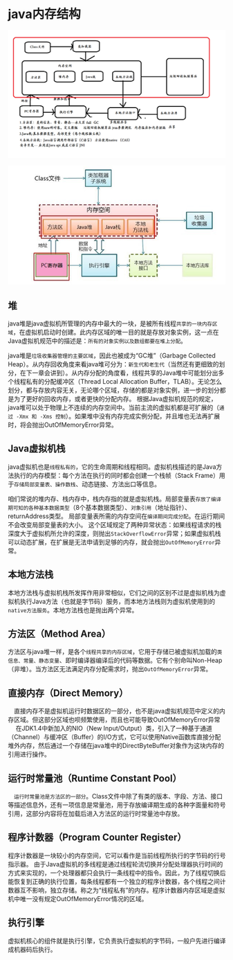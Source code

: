 # java内存结构


![](java内存结构.png)



![](java内存结构new.png)


## 堆
java堆是java虚拟机所管理的内存中最大的一块，是被所有线程`共享的一块内存区域`，在虚拟机启动时创建。此内存区域的唯一目的就是存放对象实例，这一点在Java虚拟机规范中的描述是：`所有的对象实例以及数组都要在堆上分配`。

java堆是`垃圾收集器管理的主要区域`，因此也被成为“GC堆”（Garbage Collected Heap）。从内存回收角度来看java堆可分为：`新生代和老生代`（当然还有更细致的划分，在下一章会讲到）。从内存分配的角度看，线程共享的Java堆中可能划分出多个线程私有的分配缓冲区（Thread Local Allocation Buffer，TLAB）。无论怎么划分，都与存放内容无关，无论哪个区域，存储的都是对象实例，进一步的划分都是为了更好的回收内存，或者更快的分配内存。
根据Java虚拟机规范的规定，java堆可以处于物理上不连续的内存空间中。当前主流的虚拟机都是可扩展的（`通过 -Xmx 和 -Xms 控制`）。如果堆中没有内存完成实例分配，并且堆也无法再扩展时，将会抛出OutOfMemoryError异常。

## Java虚拟机栈
java虚拟机也是`线程私有的`，它的生命周期和线程相同。虚拟机栈描述的是Java方法执行的内存模型：每个方法在执行的同时都会创建一个栈帧（Stack Frame）用于`存储局部变量表、操作数栈`、动态链接、方法出口等信息。

咱们常说的堆内存、栈内存中，栈内存指的就是虚拟机栈。局部变量表`存放了编译期可知的各种基本数据类型`（8个基本数据类型）、`对象引用`（地址指针）、returnAddress类型。
局部变量表所需的内存空间在`编译期间完成分配`。在运行期间不会改变局部变量表的大小。
这个区域规定了两种异常状态：如果线程请求的栈深度大于虚拟机所允许的深度，则抛出`StackOverflowError`异常；如果虚拟机栈可以动态扩展，在扩展是无法申请到足够的内存，就会抛出`OutOfMemoryError`异常。

## 本地方法栈
本地方法栈与虚拟机栈所发挥作用非常相似，它们之间的区别不过是虚拟机栈为虚拟机执行Java方法（也就是字节码）服务，而本地方法栈则为虚拟机使用到的`native方法服务`。本地方法栈也是抛出两个异常。


## 方法区（Method Area）
方法区与java堆一样，是各个`线程共享的内存区域`，它用于存储已被虚拟机加载的`类信息、常量、静态变量`、即时编译器编译后的代码等数据。它有个别命叫Non-Heap（非堆）。当方法区无法满足内存分配需求时，抛出`OutOfMemoryError`异常。

## 直接内存（Direct Memory）
　直接内存不是虚拟机运行时数据区的一部分，也不是java虚拟机规范中定义的内存区域。但这部分区域也呗频繁使用，而且也可能导致OutOfMemoryError异常
　
在JDK1.4中新加入的NIO（New Input/Output）类，引入了一种基于通道（Channel）与缓冲区（Buffer）的I/O方式，它可以使用Native函数库直接分配堆外内存，然后通过一个存储在java堆中的DirectByteBuffer对象作为这块内存的引用进行操作。

## 运行时常量池（Runtime Constant Pool）
　`运行时常量池是方法区的一部分`。Class文件中除了有类的版本、字段、方法、接口等描述信息外，还有一项信息是常量池，用于存放编译期生成的各种字面量和符号引用，这部分内容将在加载后进入方法区的运行时常量池中存放。
　

## 程序计数器（Program Counter Register）
程序计数器是一块较小的内存空间，它可以看作是当前线程所执行的字节码的行号指示器。
由于Java虚拟机的多线程是通过线程轮流切换并分配处理器执行时间的方式来实现的，一个处理器都只会执行一条线程中的指令。因此，为了线程切换后能恢复到正确的执行位置，每条线程都有一个独立的程序计数器，各个线程之间计数器互不影响，独立存储。称之为“线程私有”的内存。程序计数器内存区域是虚拟机中唯一没有规定OutOfMemoryError情况的区域。
## 执行引擎
虚拟机核心的组件就是执行引擎，它负责执行虚拟机的字节码，一般户先进行编译成机器码后执行。

